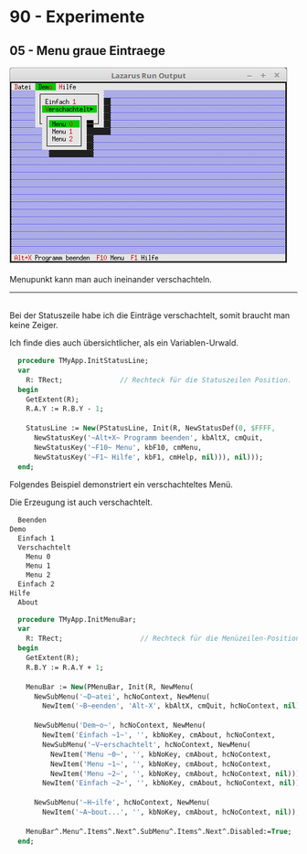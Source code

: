 # 90 - Experimente
## 05 - Menu graue Eintraege

<img src="image.png" alt="Selfhtml"><br><br>
Menupunkt kann man auch ineinander verschachteln.

<hr><br>
Bei der Statuszeile habe ich die Einträge verschachtelt, somit braucht man keine Zeiger.

Ich finde dies auch übersichtlicher, als ein Variablen-Urwald.


```pascal
  procedure TMyApp.InitStatusLine;
  var
    R: TRect;              // Rechteck für die Statuszeilen Position.
  begin
    GetExtent(R);
    R.A.Y := R.B.Y - 1;

    StatusLine := New(PStatusLine, Init(R, NewStatusDef(0, $FFFF,
      NewStatusKey('~Alt+X~ Programm beenden', kbAltX, cmQuit,
      NewStatusKey('~F10~ Menu', kbF10, cmMenu,
      NewStatusKey('~F1~ Hilfe', kbF1, cmHelp, nil))), nil)));
  end;
```

Folgendes Beispiel demonstriert ein verschachteltes Menü.

Die Erzeugung ist auch verschachtelt.


```Datei
  Beenden
Demo
  Einfach 1
  Verschachtelt
    Menu 0
    Menu 1
    Menu 2
  Einfach 2
Hilfe
  About
```


```pascal
  procedure TMyApp.InitMenuBar;
  var
    R: TRect;                   // Rechteck für die Menüzeilen-Position.
  begin
    GetExtent(R);
    R.B.Y := R.A.Y + 1;

    MenuBar := New(PMenuBar, Init(R, NewMenu(
      NewSubMenu('~D~atei', hcNoContext, NewMenu(
        NewItem('~B~eenden', 'Alt-X', kbAltX, cmQuit, hcNoContext, nil)),

      NewSubMenu('Dem~o~', hcNoContext, NewMenu(
        NewItem('Einfach ~1~', '', kbNoKey, cmAbout, hcNoContext,
        NewSubMenu('~V~erschachtelt', hcNoContext, NewMenu(
          NewItem('Menu ~0~', '', kbNoKey, cmAbout, hcNoContext,
          NewItem('Menu ~1~', '', kbNoKey, cmAbout, hcNoContext,
          NewItem('Menu ~2~', '', kbNoKey, cmAbout, hcNoContext, nil)))),
        NewItem('Einfach ~2~', '', kbNoKey, cmAbout, hcNoContext, nil)))),

      NewSubMenu('~H~ilfe', hcNoContext, NewMenu(
        NewItem('~A~bout...', '', kbNoKey, cmAbout, hcNoContext, nil)), nil))))));

    MenuBar^.Menu^.Items^.Next^.SubMenu^.Items^.Next^.Disabled:=True;
  end;
```


